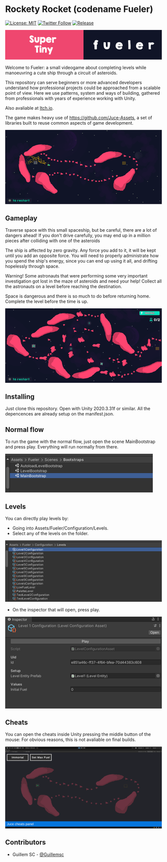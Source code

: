 # Rockety Rocket (codename Fueler)
[![License: MIT](https://img.shields.io/badge/License-MIT-green.svg)](https://opensource.org/licenses/MIT)
[![Twitter Follow](https://img.shields.io/badge/twitter-%406uillem-blue.svg?style=flat&label=Follow)](https://twitter.com/6uillem)
[![Release](https://img.shields.io/github/release/Guillemsc/Fueler.svg)](https://github.com//Guillemsc/Fueler/releases/latest)

<img title="" src="https://github.com/Guillemsc/Fueler/blob/main/Assets/Fueler/Misc/LogosPanel.png" alt="Logo" data-align="inline">

Welcome to Fueler: a small videogame about completing levels while manoeuvring a cute ship through a circuit of asteroids.

This repository can serve beginners or more advanced developers understand how professional projects could be approached from a scalable point of view. Here we use patterns, system and ways of building, gathered from professionals with years of experience working with Unity.

Also avaliable at [Itch.io](https://guillemsc.itch.io/rockety-rocket).

The game makes heavy use of https://github.com/Juce-Assets, a set of libraries built to reuse common aspects of game development.

<p align="center">
  <img title="" src="https://github.com/Guillemsc/Fueler/blob/main/Assets/Fueler/Misc/Gif2.gif" alt="Logo">
</p>

## Gameplay

Traverse space with this small spaceship, but be careful, there are a lot of dangers ahead! If you don't drive carefully, you may end up in a million pieces after colliding with one of the asteroids

The ship is affected by zero gravity. Any force you add to it, it will be kept until you add an opposite force. You will need to properly administrate how you spend the ship's energy, since you can end up using it all, and drifting hopelessly through space.

Warning! Some astronauts that were performing some very important investigation got lost in the maze of asteroids and need your help! Collect all the astronauts on a level before reaching the destination.

Space is dangerous and there is so much to do before returning home. Complete the level before the time is up.

<p align="center">
  <img title="" src="https://github.com/Guillemsc/Fueler/blob/main/Assets/Fueler/Misc/Gif1.gif" alt="Logo">
</p>

## Installing
Just clone this repository. Open with Unity 2020.3.31f or similar. All the depencences are already setup on the manifest.json.

## Normal flow
To run the game with the normal flow, just open the scene MainBootstrap and press play. Everything will run normally from there.

<img title="" src="https://github.com/Guillemsc/Fueler/blob/main/Assets/Fueler/Misc/MainBootstrapFolder.png" alt="Logo" data-align="inline">

## Levels
You can directly play levels by: 
- Going into Assets/Fueler/Configuration/Levels.
- Select any of the levels on the folder.

<img title="" src="https://github.com/Guillemsc/Fueler/blob/main/Assets/Fueler/Misc/LevelsFolder.png" alt="Logo" data-align="inline">

- On the inspector that will open, press play.

<img title="" src="https://github.com/Guillemsc/Fueler/blob/main/Assets/Fueler/Misc/LevelPressPlay.png" alt="Logo" data-align="inline">

## Cheats
You can open the cheats inside Unity pressing the middle button of the mouse:
For obvious reasons, this is not avaliable on final builds.

<img title="" src="https://github.com/Guillemsc/Fueler/blob/main/Assets/Fueler/Misc/OpenCheats.png" alt="Logo" data-align="inline">

## Contributors

- Guillem SC - [@Guillemsc](https://github.com/Guillemsc)
